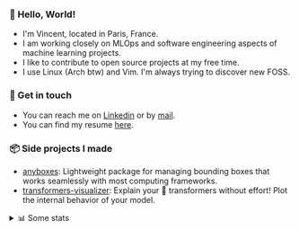 ### 👋 Hello, World!

- I'm Vincent, located in Paris, France.
- I am working closely on MLOps and software engineering aspects of machine learning projects.
- I like to contribute to open source projects at my free time.
- I use Linux (Arch btw) and Vim. I'm always trying to discover new FOSS.

### 🔗 Get in touch

- You can reach me on [Linkedin](https://www.linkedin.com/in/vincent-duchauffour-3a9641155/) or by [mail](mailto:vincent.duchauffour@proton.me).
- You can find my resume [here](https://raw.githubusercontent.com/VDuchauffour/resume/main/resume.pdf).

### 📦 Side projects I made

- [anyboxes](https://github.com/VDuchauffour/anyboxes): Lightweight package for managing bounding boxes that works seamlessly with most computing frameworks.
- [transformers-visualizer](https://github.com/VDuchauffour/transformers-visualizer): Explain your 🤗 transformers without effort! Plot the internal behavior of your model. 

<details><summary>📊 Some stats</summary>  
  
<p align="center">
  <img alt="VDuchauffour's github stats" src="https://github-readme-stats.vercel.app/api?username=VDuchauffour&include_all_commits=true&show_icons=true&theme=react"/>
  <br />
  <img alt="VDuchauffour's streak stats" src="https://streak-stats.demolab.com?user=VDuchauffour&theme=react"/>
  <br />
  <img alt="VDuchauffour's language stats" src="https://github-readme-stats.vercel.app/api/top-langs/?username=VDuchauffour&count_private=true&include_all_commits=true&show_icons=true&layout=compact&theme=react"/>
  <!--   <br />
  <img alt="VDuchauffour's Wakatime stats" src="https://github-readme-stats.vercel.app/api/wakatime?username=VDuchauffour&theme=react"/> -->
</p>

#### 🧭 Wakatime stats
<!--START_SECTION:waka-->
![Code Time](http://img.shields.io/badge/Code%20Time-1%2C939%20hrs%2043%20mins-blue)

![Lines of code](https://img.shields.io/badge/From%20Hello%20World%20I%27ve%20Written-4.7%20million%20lines%20of%20code-blue)

**🐱 My GitHub Data** 

> 📦 981.1 kB Used in GitHub's Storage 
 > 
> 🏆 566 Contributions in the Year 2024
 > 
> 🚫 Not Opted to Hire
 > 
> 📜 9 Public Repositories 
 > 
> 🔑 2 Private Repositories 
 > 
**I'm an Early 🐤** 

```text
🌞 Morning                304 commits         ██░░░░░░░░░░░░░░░░░░░░░░░   07.19 % 
🌆 Daytime                2251 commits        █████████████░░░░░░░░░░░░   53.24 % 
🌃 Evening                1278 commits        ████████░░░░░░░░░░░░░░░░░   30.23 % 
🌙 Night                  395 commits         ██░░░░░░░░░░░░░░░░░░░░░░░   09.34 % 
```
📅 **I'm Most Productive on Monday** 

```text
Monday                   973 commits         ██████░░░░░░░░░░░░░░░░░░░   23.01 % 
Tuesday                  765 commits         █████░░░░░░░░░░░░░░░░░░░░   18.09 % 
Wednesday                684 commits         ████░░░░░░░░░░░░░░░░░░░░░   16.18 % 
Thursday                 765 commits         █████░░░░░░░░░░░░░░░░░░░░   18.09 % 
Friday                   641 commits         ████░░░░░░░░░░░░░░░░░░░░░   15.16 % 
Saturday                 105 commits         █░░░░░░░░░░░░░░░░░░░░░░░░   02.48 % 
Sunday                   295 commits         ██░░░░░░░░░░░░░░░░░░░░░░░   06.98 % 
```


📊 **This Week I Spent My Time On** 

```text
💬 Programming Languages: 
Python                   23 hrs 24 mins      ███████████████░░░░░░░░░░   58.84 % 
YAML                     6 hrs 15 mins       ████░░░░░░░░░░░░░░░░░░░░░   15.75 % 
C++                      1 hr 58 mins        █░░░░░░░░░░░░░░░░░░░░░░░░   04.96 % 
Bash                     1 hr 46 mins        █░░░░░░░░░░░░░░░░░░░░░░░░   04.46 % 
SQL                      1 hr 40 mins        █░░░░░░░░░░░░░░░░░░░░░░░░   04.20 % 
```


 Last Updated on 05/06/2024 00:40:26 UTC
<!--END_SECTION:waka-->
</details>

